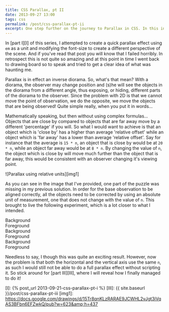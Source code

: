 ```yaml
---
title: CSS Parallax, pt II
date: 2013-09-27 13:00
tags: css
permalink: /post/css-parallax-pt-ii
excerpt: One step further on the journey to Parallax in CSS. In this installment I explain my oversight of the past and insight into the final solution...
---
```


In [part I][I] of this series, I attempted to create a quick parallax effect using `em` as a unit and modifying the font-size to create a different perspective of the scene. And if you've read that post you will know that I failed horribly. In retrospect this is not quite so amazing and at this point in time I went back to drawing board so to speak and tried to get a clear idea of what was haunting me.

Parallax is in effect an inverse diorama. So, what's that mean? With a diorama, the observer may change position and (s)he will see the objects in the diorama from a different angle, thus exposing, or hiding, different parts of the diorama to the observer. Since the problem with 2D is that we cannot move the point of observation, we do the opposite, we move the objects that are being observed! Quite simple really, when you put it in words…

Mathematically speaking, but then without using complex formulas… Objects that are close by compared to objects that are far away move by a different 'percentage' if you will. So what I would want to achieve is that an object which is 'close by' has a higher than average 'relative offset' while an object which is 'far away' has a lower than average 'relative offset'. Say for instance that the average is `15 * n`, an object that is close by would be at `20 * n`, while an object far away would be at `8 * n`. By changing the value of `n`, the object which is close by will move much further than the object that is far away, this would be consistent with an observer changing it's viewing point.

![Parallax using relative units][img1]

As you can see in the image that I've provided, one part of the puzzle was missing in my previous solution. In order for the base observation to be aligned correctly, all the objects need to be corrected by using an absolute unit of measurement, one that does not change with the value of `n`. This brought to live the following experiment, which is a lot closer to what I intended.

<link href="https://dl.dropboxusercontent.com/u/15540151/pebble/parallax-ptii.css" rel="stylesheet" type="text/css">
<div class="case2 test1"><div><span>Background</span></div><div><span>Foreground</span></div></div>
<div class="case2 test2"><div><span>Background</span></div><div><span>Foreground</span></div></div>
<div class="case2 test3"><div><span>Background</span></div><div><span>Foreground</span></div></div>

Needless to say, I though this was quite an exciting result. However, now the problem is that both the horizontal and the vertical axis use the same `n`, as such I would still not be able to do a full parallax effect without scripting it. So stick around for [part III][III], where I will reveal how I finally managed to do it!

[I]: {% post_url 2013-09-21-css-parallax-pt-i %}
[III]: {{ site.baseurl }}/post/css-parallax-pt-iii
[img1]: https://docs.google.com/drawings/d/15Tr8qnKLzRARAE9JCWHL2vJgt3iVqAS3BFbn6EFZwkQ/pub?w=623&amp;h=437
